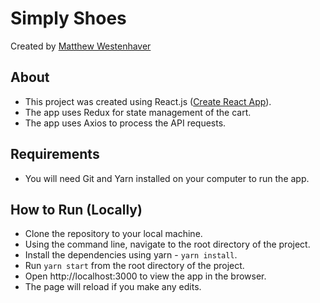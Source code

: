 # Simply Shoes

Created by [Matthew Westenhaver](https://github.com/mattwestenhaver/)

## About

-   This project was created using React.js ([Create React App](https://github.com/facebook/create-react-app)).
-   The app uses Redux for state management of the cart.
-   The app uses Axios to process the API requests.

## Requirements

-   You will need Git and Yarn installed on your computer to run the app.

## How to Run (Locally)

-   Clone the repository to your local machine.
-   Using the command line, navigate to the root directory of the project.
-   Install the dependencies using yarn - `yarn install`.
-   Run `yarn start` from the root directory of the project.
-   Open http://localhost:3000 to view the app in the browser.
-   The page will reload if you make any edits.

